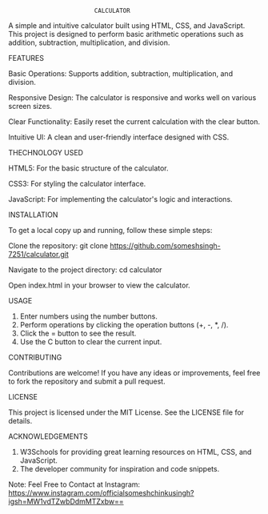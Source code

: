                             CALCULATOR
                        
A simple and intuitive calculator built using HTML, CSS, and JavaScript. This project is designed to perform basic arithmetic operations such as addition, subtraction, multiplication, and division.


FEATURES

Basic Operations: Supports addition, subtraction, multiplication, and division.

Responsive Design: The calculator is responsive and works well on various screen sizes.

Clear Functionality: Easily reset the current calculation with the clear button.

Intuitive UI: A clean and user-friendly interface designed with CSS.

THECHNOLOGY USED

HTML5: For the basic structure of the calculator.

CSS3: For styling the calculator interface.

JavaScript: For implementing the calculator's logic and interactions.

INSTALLATION

To get a local copy up and running, follow these simple steps:

Clone the repository: git clone https://github.com/someshsingh-7251/calculator.git

Navigate to the project directory: cd calculator

Open index.html in your browser to view the calculator.

USAGE

1. Enter numbers using the number buttons.
2. Perform operations by clicking the operation buttons (+, -, *, /).
3. Click the = button to see the result.
4. Use the C button to clear the current input.
   
CONTRIBUTING

Contributions are welcome! If you have any ideas or improvements, feel free to fork the repository and submit a pull request.

LICENSE

This project is licensed under the MIT License. See the LICENSE file for details.

ACKNOWLEDGEMENTS

1. W3Schools for providing great learning resources on HTML, CSS, and JavaScript.
2. The developer community for inspiration and code snippets.



Note: Feel Free to Contact at Instagram: https://www.instagram.com/officialsomeshchinkusingh?igsh=MW1vdTZwbDdmMTZxbw== 
